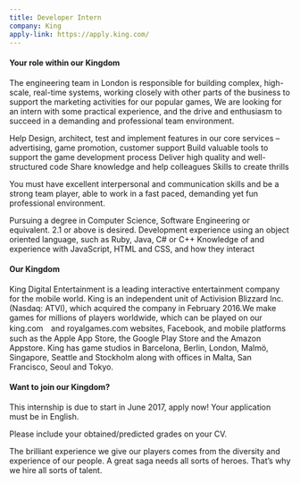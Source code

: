 ```yaml
---
title: Developer Intern
company: King
apply-link: https://apply.king.com/
---
```

<h4>Your role within our Kingdom</h4>
<p>
The engineering team in London is responsible for building complex, high-scale, real-time systems, working closely with other parts of the business to support the marketing activities for our popular games, We are looking for an intern with some practical experience, and the drive and enthusiasm to succeed in a demanding and professional team environment.  
</p>
<p>
Help Design, architect, test and implement features in our core services – advertising, game promotion, customer support
Build valuable tools to support the game development process
Deliver high quality and well-structured code
Share knowledge and help colleagues
Skills to create thrills
</p>
<p>
You must have excellent interpersonal and communication skills and be a strong team player, able to work in a fast paced, demanding yet fun professional environment.
</p>
<p>
Pursuing a degree in Computer Science, Software Engineering or equivalent. 2.1 or above is desired.
Development experience using an object oriented language, such as Ruby, Java, C# or C++
Knowledge of and experience with JavaScript, HTML and CSS, and how they interact
</p>
<h4>Our Kingdom</h4>
<p>
King Digital Entertainment is a leading interactive entertainment company for the mobile world. King is an independent unit of Activision Blizzard Inc. (Nasdaq: ATVI), which acquired the company in February 2016.We make games for millions of players worldwide, which can be played on our king.com　and royalgames.com websites, Facebook, and mobile platforms such as the Apple App Store, the Google Play Store and the Amazon Appstore. King has game studios in Barcelona, Berlin, London, Malmö, Singapore, Seattle and Stockholm along with offices in Malta, San Francisco, Seoul and Tokyo. 
</p>
<h4>Want to join our Kingdom?</h4>
<p>
This internship is due to start in June 2017, apply now! Your application must be in English.
</p>
<p>
Please include your obtained/predicted grades on your CV.
</p>
<p>
The brilliant experience we give our players comes from the diversity and experience of our people. A great saga needs all sorts of heroes. That’s why we hire all sorts of talent.
</p>